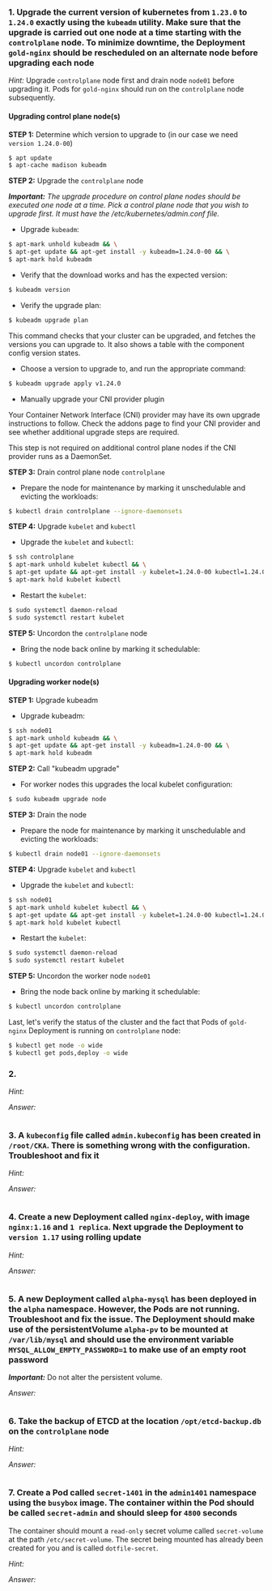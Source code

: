 ### 1. Upgrade the current version of kubernetes from `1.23.0` to `1.24.0` exactly using the `kubeadm` utility. Make sure that the upgrade is carried out one node at a time starting with the `controlplane` node. To minimize downtime, the Deployment `gold-nginx` should be rescheduled on an alternate node before upgrading each node

*Hint:* Upgrade `controlplane` node first and drain node `node01` before upgrading it. Pods for `gold-nginx` should run on the `controlplane` node subsequently.

#### Upgrading control plane node(s)

**STEP 1:** Determine which version to upgrade to (in our case we need `version 1.24.0-00`)

```bash
$ apt update
$ apt-cache madison kubeadm
```

**STEP 2:** Upgrade the `controlplane` node

***Important:*** *The upgrade procedure on control plane nodes should be executed one node at a time. Pick a control plane node that you wish to upgrade first. It must have the /etc/kubernetes/admin.conf file.*

- Upgrade `kubeadm`:

```bash
$ apt-mark unhold kubeadm && \
$ apt-get update && apt-get install -y kubeadm=1.24.0-00 && \
$ apt-mark hold kubeadm
```

- Verify that the download works and has the expected version:

```bash
$ kubeadm version
```

- Verify the upgrade plan:

```bash
$ kubeadm upgrade plan
```

This command checks that your cluster can be upgraded, and fetches the versions you can upgrade to. It also shows a table with the component config version states.

- Choose a version to upgrade to, and run the appropriate command:

```bash
$ kubeadm upgrade apply v1.24.0
```

- Manually upgrade your CNI provider plugin

Your Container Network Interface (CNI) provider may have its own upgrade instructions to follow. Check the addons page to find your CNI provider and see whether additional upgrade steps are required.

This step is not required on additional control plane nodes if the CNI provider runs as a DaemonSet.

**STEP 3:** Drain control plane node `controlplane`

- Prepare the node for maintenance by marking it unschedulable and evicting the workloads:

```bash
$ kubectl drain controlplane --ignore-daemonsets
```

**STEP 4:** Upgrade `kubelet` and `kubectl`

- Upgrade the `kubelet` and `kubectl`:

```bash
$ ssh controlplane
$ apt-mark unhold kubelet kubectl && \
$ apt-get update && apt-get install -y kubelet=1.24.0-00 kubectl=1.24.0-00 && \
$ apt-mark hold kubelet kubectl
```

- Restart the `kubelet`:

```bash
$ sudo systemctl daemon-reload
$ sudo systemctl restart kubelet
```

**STEP 5:** Uncordon the `controlplane` node

- Bring the node back online by marking it schedulable:

```bash
$ kubectl uncordon controlplane
```

#### Upgrading worker node(s)

**STEP 1:** Upgrade kubeadm

- Upgrade kubeadm:

```bash
$ ssh node01
$ apt-mark unhold kubeadm && \
$ apt-get update && apt-get install -y kubeadm=1.24.0-00 && \
$ apt-mark hold kubeadm
```

**STEP 2:** Call "kubeadm upgrade"

- For worker nodes this upgrades the local kubelet configuration:

```bash
$ sudo kubeadm upgrade node
```

**STEP 3:** Drain the node

- Prepare the node for maintenance by marking it unschedulable and evicting the workloads:

```bash
$ kubectl drain node01 --ignore-daemonsets
```

**STEP 4:** Upgrade `kubelet` and `kubectl`

- Upgrade the `kubelet` and `kubectl`:

```bash
$ ssh node01
$ apt-mark unhold kubelet kubectl && \
$ apt-get update && apt-get install -y kubelet=1.24.0-00 kubectl=1.24.0-00 && \
$ apt-mark hold kubelet kubectl
```

- Restart the `kubelet`:

```bash
$ sudo systemctl daemon-reload
$ sudo systemctl restart kubelet
```

**STEP 5:** Uncordon the worker node `node01`

- Bring the node back online by marking it schedulable:

```bash
$ kubectl uncordon controlplane
```

Last, let's verify the status of the cluster and the fact that Pods of `gold-nginx` Deployment is running on `controlplane` node:

```bash
$ kubectl get node -o wide
$ kubectl get pods,deploy -o wide
```

### 2. 

*Hint:*

*Answer:*

```bash

```

### 3. A `kubeconfig` file called `admin.kubeconfig` has been created in `/root/CKA`. There is something wrong with the configuration. Troubleshoot and fix it

*Hint:*

*Answer:*

```bash

```

### 4. Create a new Deployment called `nginx-deploy`, with image `nginx:1.16` and `1 replica`. Next upgrade the Deployment to `version 1.17` using rolling update

*Hint:*

*Answer:*

```bash

```

### 5. A new Deployment called `alpha-mysql` has been deployed in the `alpha` namespace. However, the Pods are not running. Troubleshoot and fix the issue. The Deployment should make use of the persistentVolume `alpha-pv` to be mounted at `/var/lib/mysql` and should use the environment variable `MYSQL_ALLOW_EMPTY_PASSWORD=1` to make use of an empty root password

***Important:*** Do not alter the persistent volume.

*Answer:*

```bash

```

### 6. Take the backup of ETCD at the location `/opt/etcd-backup.db` on the `controlplane` node

*Hint:*

*Answer:*

```bash

```

### 7. Create a Pod called `secret-1401` in the `admin1401` namespace using the `busybox` image. The container within the Pod should be called `secret-admin` and should sleep for `4800` seconds

The container should mount a `read-only` secret volume called `secret-volume` at the path `/etc/secret-volume`. The secret being mounted has already been created for you and is called `dotfile-secret`.

*Hint:*

*Answer:*

```bash

```
